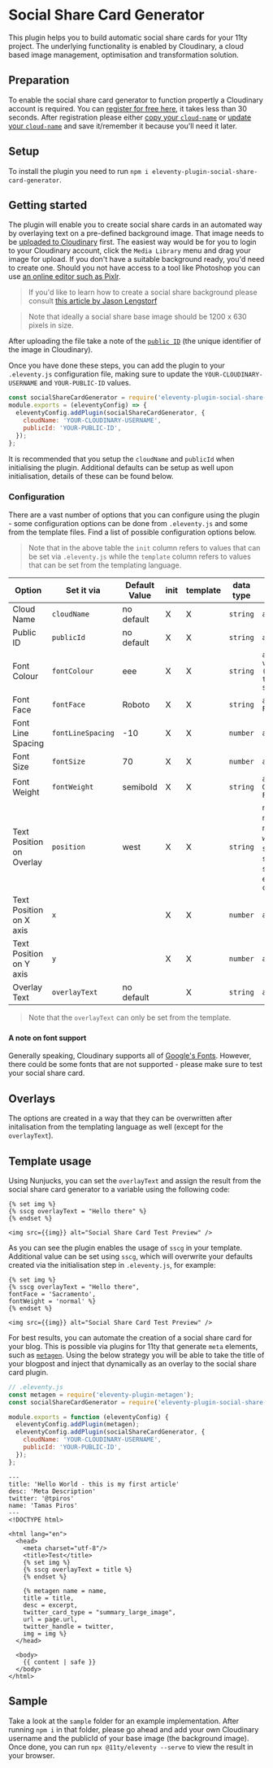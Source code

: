 # Social Share Card Generator

This plugin helps you to build automatic social share cards for your 11ty project. The underlying functionality is enabled by Cloudinary, a cloud based image management, optimisation and transformation solution.

## Preparation

To enable the social share card generator to function propertly a Cloudinary account is required. You can [register for free here](https://cloudinary.com/users/register/free), it takes less than 30 seconds. After registration please either [copy your `cloud-name`](https://cloudinary.com/documentation/how_to_integrate_cloudinary#account_details) or [update your `cloud-name`](https://cloudinary.com/documentation/how_to_integrate_cloudinary#optional_update_cloud_name_and_other_account_settings) and save it/remember it because you'll need it later.

## Setup

To install the plugin you need to run `npm i eleventy-plugin-social-share-card-generator`.

## Getting started

The plugin will enable you to create social share cards in an automated way by overlaying text on a pre-defined background image. That image needs to be [uploaded to Cloudinary](https://cloudinary.com/documentation/dam_upload_store_assets) first. The easiest way would be for you to login to your Cloudinary account, click the `Media Library` menu and drag your image for upload. If you don't have a suitable background ready, you'd need to create one. Should you not have access to a tool like Photoshop you can use [an online editor such as Pixlr](https://pixlr.com).

> If you'd like to learn how to create a social share background please consult [this article by Jason Lengstorf](https://www.learnwithjason.dev/blog/design-social-sharing-card)

> Note that ideally a social share base image should be 1200 x 630 pixels in size.

After uploading the file take a note of the [`public ID`](https://cloudinary.com/documentation/upload_images#public_id) (the unique identifier of the image in Cloudinary).

Once you have done these steps, you can add the plugin to your `.eleventy.js` configuration file, making sure to update the `YOUR-CLOUDINARY-USERNAME` and `YOUR-PUBLIC-ID` values.

```javascript
const socialShareCardGenerator = require('eleventy-plugin-social-share-card-generator/dist/lib');
module.exports = (eleventyConfig) => {
  eleventyConfig.addPlugin(socialShareCardGenerator, {
    cloudName: 'YOUR-CLOUDINARY-USERNAME',
    publicId: 'YOUR-PUBLIC-ID',
  });
};
```

It is recommended that you setup the `cloudName` and `publicId` when initialising the plugin. Additional defaults can be setup as well upon initialisation, details of these can be found below.

### Configuration

There are a vast number of options that you can configure using the plugin - some configuration options can be done from `.eleventy.js` and some from the template files. Find a list of possible configuration options below.

> Note that in the above table the `init` column refers to values that can be set via `.eleventy.js` while the `template` column refers to values that can be set from the templating language.

| Option                   | Set it via        | Default Value | init | template | data type | values                                                                                             |
| ------------------------ | ----------------- | ------------- | ---- | -------- | --------- | -------------------------------------------------------------------------------------------------- |
| Cloud Name               | `cloudName`       | no default    | X    | X        | `string`  | `any`                                                                                              |
| Public ID                | `publicId`        | no default    | X    | X        | `string`  | `any`                                                                                              |
| Font Colour              | `fontColour`      | eee           | X    | X        | `string`  | `any Hex value (without the # symbol)`                                                             |
| Font Face                | `fontFace`        | Roboto        | X    | X        | `string`  | `any Google Font`                                                                                  |
| Font Line Spacing        | `fontLineSpacing` | -10           | X    | X        | `number`  | `any`                                                                                              |
| Font Size                | `fontSize`        | 70            | X    | X        | `number`  | `any`                                                                                              |
| Font Weight              | `fontWeight`      | semibold      | X    | X        | `string`  | `any per Google Font`                                                                              |
| Text Position on Overlay | `position`        | west          | X    | X        | `string`  | `north_east`, `north`, `north_west`, `west`, `south_west`, `south`, `south_east`, `east`, `center` |
| Text Position on X axis  | `x`               |               | X    | X        | `number`  | `any`                                                                                              |
| Text Position on Y axis  | `y`               |               | X    | X        | `number`  | `any`                                                                                              |
| Overlay Text             | `overlayText`     | no default    |      | X        | `string`  | `any`                                                                                              |

> Note that the `overlayText` can only be set from the template.

###

#### A note on font support

Generally speaking, Cloudinary supports all of [Google's Fonts](https://support.cloudinary.com/hc/en-us/articles/203352832-What-is-the-list-of-supported-fonts-for-text-overlay-transformation-). However, there could be some fonts that are not supported - please make sure to test your social share card.

## Overlays

The options are created in a way that they can be overwritten after initalisation from the templating language as well (except for the `overlayText`).

## Template usage

Using Nunjucks, you can set the `overlayText` and assign the result from the social share card generator to a variable using the following code:

```twig
{% set img %}
{% sscg overlayText = "Hello there" %}
{% endset %}

<img src={{img}} alt="Social Share Card Test Preview" />
```

As you can see the plugin enables the usage of `sscg` in your template. Additional value can be set using `sscg`, which will overwrite your defaults created via the initialisation step in `.eleventy.js`, for example:

```twig
{% set img %}
{% sscg overlayText = "Hello there",
fontFace = 'Sacramento',
fontWeight = 'normal' %}
{% endset %}

<img src={{img}} alt="Social Share Card Test Preview" />
```

For best results, you can automate the creation of a social share card for your blog. This is possible via plugins for 11ty that generate `meta` elements, such as [`metagen`](https://www.npmjs.com/package/eleventy-plugin-metagen). Using the below strategy you will be able to take the title of your blogpost and inject that dynamically as an overlay to the social share card plugin.

```javascript
// .eleventy.js
const metagen = require('eleventy-plugin-metagen');
const socialShareCardGenerator = require('eleventy-plugin-social-share-card-generator/dist/lib');

module.exports = function (eleventyConfig) {
  eleventyConfig.addPlugin(metagen);
  eleventyConfig.addPlugin(socialShareCardGenerator, {
    cloudName: 'YOUR-CLOUDINARY-USERNAME',
    publicId: 'YOUR-PUBLIC-ID',
  });
};
```

```twig
---
title: 'Hello World - this is my first article'
desc: 'Meta Description'
twitter: '@tpiros'
name: 'Tamas Piros'
---
<!DOCTYPE html>

<html lang="en">
  <head>
    <meta charset="utf-8"/>
    <title>Test</title>
    {% set img %}
    {% sscg overlayText = title %}
    {% endset %}

    {% metagen name = name,
    title = title,
    desc = excerpt,
    twitter_card_type = "summary_large_image",
    url = page.url,
    twitter_handle = twitter,
    img = img %}
  </head>

  <body>
    {{ content | safe }}
  </body>
</html>
```

## Sample

Take a look at the `sample` folder for an example implementation. After running `npm i` in that folder, please go ahead and add your own Cloudinary username and the publicId of your base image (the background image). Once done, you can run `npx @11ty/eleventy --serve` to view the result in your browser.
